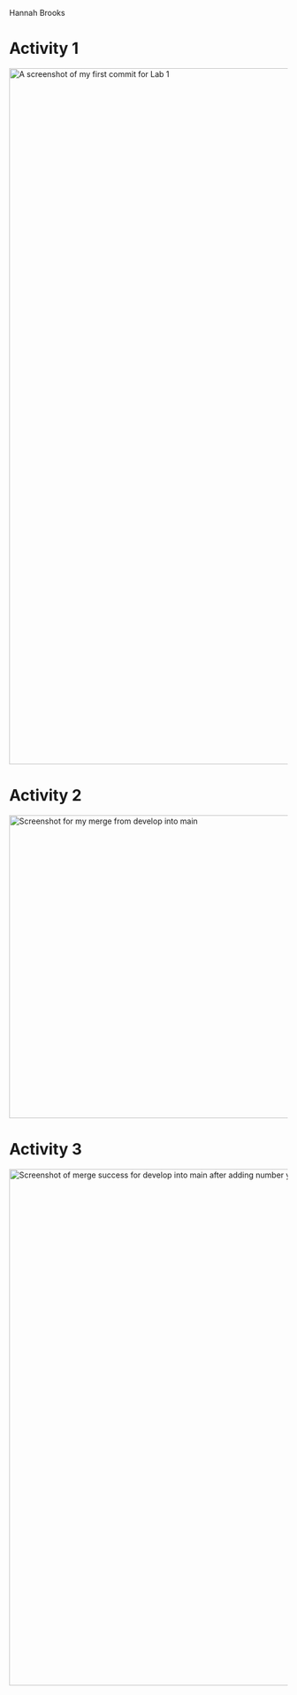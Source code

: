Hannah Brooks

# Activity 1
<img width="1259" alt="A screenshot of my first commit for Lab 1" src="https://user-images.githubusercontent.com/48219309/190793385-aeb81f50-d29c-46a1-9ff1-ca37f6216dac.png">

# Activity 2
<img width="548" alt="Screenshot for my merge from develop into main" src="https://user-images.githubusercontent.com/48219309/190798639-24af4307-8839-4bc1-b48a-97055d9b19d1.png">

# Activity 3
<img width="934" alt="Screenshot of merge success for develop into main after adding number years at UofT" src="https://user-images.githubusercontent.com/48219309/190922540-a3b153be-4e4b-4ee8-965a-cd347d665f48.png">
